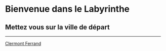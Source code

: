 #	Bienvenue dans le Labyrinthe
##  Mettez vous sur la ville de départ
***
[Clermont Ferrand](https://github.com/ZERMANESARA/MyLabyrinth/blob/main/Départ.md)
